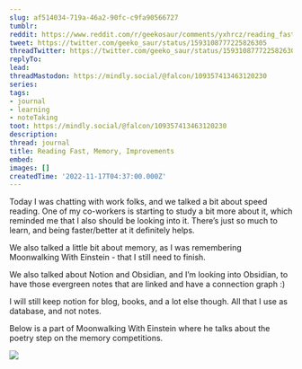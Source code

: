 ```yaml
---
slug: af514034-719a-46a2-90fc-c9fa90566727
tumblr:
reddit: https://www.reddit.com/r/geekosaur/comments/yxhrcz/reading_fast_memory_improvements/
tweet: https://twitter.com/geeko_saur/status/1593108777225826305
threadTwitter: https://twitter.com/geeko_saur/status/1593108777225826305
replyTo:
lead:
threadMastodon: https://mindly.social/@falcon/109357413463120230
series:
tags:
- journal
- learning
- noteTaking
toot: https://mindly.social/@falcon/109357413463120230
description:
thread: journal
title: Reading Fast, Memory, Improvements
embed:
images: []
createdTime: '2022-11-17T04:37:00.000Z'
---
```


Today I was chatting with work folks, and we talked a bit about speed reading. One of my co-workers is starting to study a bit more about it, which reminded me that I also should be looking into it. There’s just so much to learn, and being faster/better at it definitely helps.

We also talked a little bit about memory, as I was remembering Moonwalking With Einstein - that I still need to finish.

We also talked about Notion and Obsidian, and I’m looking into Obsidian, to have those evergreen notes that are linked and have a connection graph :) 

I will still keep notion for blog, books, and a lot else though. All that I use as database, and not notes.

Below is a part of Moonwalking With Einstein where he talks about the poetry step on the memory competitions.

![](/img/notion/af514034-719a-46a2-90fc-c9fa90566727/1EXHewtFfU-586.jpeg)